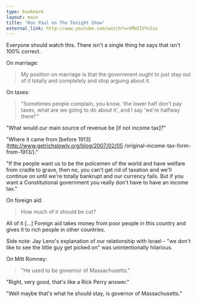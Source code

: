 ```yaml
---
type: bookmark
layout: main
title: "Ron Paul on The Tonight Show"
external_link: http://www.youtube.com/watch?v=VMUZIVYuluc
---
```

Everyone should watch this. There isn't a single thing he says that isn't 100%
correct.

On marriage:

> My position on marriage is that the government ought to just stay out of it
totally and completely and stop arguing about it.

On taxes:

> "Sometimes people complain, you know, 'the lower half don't pay taxes, what
are we going to do about it', and I say 'we're halfway there!'"

"What would our main source of revenue be [if not income tax]?"

"Where it came from [before 1913](http://www.getrichslowly.org/blog/2007/02/05
/original-income-tax-form-from-1913/)."

"If the people want us to be the policemen of the world and have welfare from
cradle to grave, then no, you can't get rid of taxation and we'll continue on
until we're totally bankrupt and our currency fails. But if you want a
Constitutional government you really don't have to have an income tax."

On foreign aid:

> How much of it should be cut?

  
All of it [...] Foreign aid takes money from poor people in this country and
gives it to rich people in other countries.

Side note: Jay Leno's explanation of our relationship with Israel - "we don't
like to see the little guy get picked on" was unintentionally hilarious.

On Mitt Romney:

> "He used to be governor of Massachusetts."

"Right, very good, that's like a Rick Perry answer."

"Well maybe that's what he should stay, is governor of Massachusetts."


